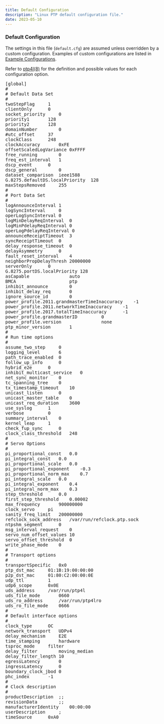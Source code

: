 ```yaml
---
title: Default Configuration
description: "Linux PTP default configuration file."
date: 2023-05-10
---
```


### Default Configuration

The settings in this file (`default.cfg`) are assumed unless overridden by a custom configuration. Examples of custom configurations are listed in [Example Configurations](/documentation/configs/).

Refer to [ptp4l(8)](/documentation/ptp4l/) for the definition and possible values for each configuration option.

<pre>
[global]
#
# Default Data Set
#
twoStepFlag		1
clientOnly		0
socket_priority		0
priority1		128
priority2		128
domainNumber		0
#utc_offset		37
clockClass		248
clockAccuracy		0xFE
offsetScaledLogVariance	0xFFFF
free_running		0
freq_est_interval	1
dscp_event		0
dscp_general		0
dataset_comparison	ieee1588
G.8275.defaultDS.localPriority	128
maxStepsRemoved		255
#
# Port Data Set
#
logAnnounceInterval	1
logSyncInterval		0
operLogSyncInterval	0
logMinDelayReqInterval	0
logMinPdelayReqInterval	0
operLogPdelayReqInterval 0
announceReceiptTimeout	3
syncReceiptTimeout	0
delay_response_timeout	0
delayAsymmetry		0
fault_reset_interval	4
neighborPropDelayThresh	20000000
serverOnly		0
G.8275.portDS.localPriority	128
asCapable               auto
BMCA                    ptp
inhibit_announce        0
inhibit_delay_req       0
ignore_source_id        0
power_profile.2011.grandmasterTimeInaccuracy	-1
power_profile.2011.networkTimeInaccuracy	-1
power_profile.2017.totalTimeInaccuracy		-1
power_profile.grandmasterID			0
power_profile.version				none
ptp_minor_version       1
#
# Run time options
#
assume_two_step		0
logging_level		6
path_trace_enabled	0
follow_up_info		0
hybrid_e2e		0
inhibit_multicast_service	0
net_sync_monitor	0
tc_spanning_tree	0
tx_timestamp_timeout	10
unicast_listen		0
unicast_master_table	0
unicast_req_duration	3600
use_syslog		1
verbose			0
summary_interval	0
kernel_leap		1
check_fup_sync		0
clock_class_threshold	248
#
# Servo Options
#
pi_proportional_const	0.0
pi_integral_const	0.0
pi_proportional_scale	0.0
pi_proportional_exponent	-0.3
pi_proportional_norm_max	0.7
pi_integral_scale	0.0
pi_integral_exponent	0.4
pi_integral_norm_max	0.3
step_threshold		0.0
first_step_threshold	0.00002
max_frequency		900000000
clock_servo		pi
sanity_freq_limit	200000000
refclock_sock_address	/var/run/refclock.ptp.sock
ntpshm_segment		0
msg_interval_request	0
servo_num_offset_values 10
servo_offset_threshold  0
write_phase_mode	0
#
# Transport options
#
transportSpecific	0x0
ptp_dst_mac		01:1B:19:00:00:00
p2p_dst_mac		01:80:C2:00:00:0E
udp_ttl			1
udp6_scope		0x0E
uds_address		/var/run/ptp4l
uds_file_mode		0660
uds_ro_address		/var/run/ptp4lro
uds_ro_file_mode	0666
#
# Default interface options
#
clock_type		OC
network_transport	UDPv4
delay_mechanism		E2E
time_stamping		hardware
tsproc_mode		filter
delay_filter		moving_median
delay_filter_length	10
egressLatency		0
ingressLatency		0
boundary_clock_jbod	0
phc_index		-1
#
# Clock description
#
productDescription	;;
revisionData		;;
manufacturerIdentity	00:00:00
userDescription		;
timeSource		0xA0
</pre>